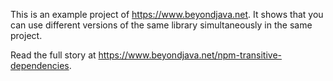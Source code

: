 This is an example project of https://www.beyondjava.net. It shows that you can use different versions of the same library simultaneously in the same project.

Read the full story at https://www.beyondjava.net/npm-transitive-dependencies.
